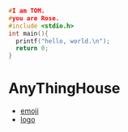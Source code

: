 ```c
#I am TOM.
#you are Rose.
#include <stdio.h>
int main(){
  printf("hello, world.\n");
  return 0;
}
```
# AnyThingHouse
* [emoji](https://www.webpagefx.com/tools/emoji-cheat-sheet/)
* [logo](http://shields.io/)
